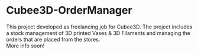 # Cubee3D-OrderManager

This project developed as freelancing job for Cubee3D.
The project includes a stock management of 3D printed Vases & 3D Filaments and managing the orders that are placed from the stores.
<br />
More info soon!
